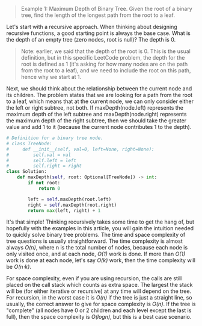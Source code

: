 > Example 1: Maximum Depth of Binary Tree.
> Given the root of a binary tree, find the length of the longest path from the root to a leaf.

Let's start with a recursive approach. When thinking about designing recursive functions, a good starting point is always the base case. What is the depth of an empty tree (zero nodes, root is null)? The depth is 0.

> Note: earlier, we said that the depth of the root is 0. This is the usual definition, but in this specific LeetCode problem, the depth for the root is defined as 1 (it's asking for how many nodes are on the path from the root to a leaf), and we need to include the root on this path, hence why we start at 1.

Next, we should think about the relationship between the current node and its children. The problem states that we are looking for a path from the root to a leaf, which means that at the current node, we can only consider either the left or right subtree, not both. If maxDepth(node.left) represents the maximum depth of the left subtree and maxDepth(node.right) represents the maximum depth of the right subtree, then we should take the greater value and add 1 to it (because the current node contributes 1 to the depth).

```python
# Definition for a binary tree node.
# class TreeNode:
#     def __init__(self, val=0, left=None, right=None):
#         self.val = val
#         self.left = left
#         self.right = right
class Solution:
    def maxDepth(self, root: Optional[TreeNode]) -> int:
        if not root:
            return 0

        left = self.maxDepth(root.left)
        right = self.maxDepth(root.right)
        return max(left, right) + 1
```

It's that simple! Thinking recursively takes some time to get the hang of, but hopefully with the examples in this article, you will gain the intuition needed to quickly solve binary tree problems.
The time and space complexity of tree questions is usually straightforward. The time complexity is almost always
_O(n)_, where
n is the total number of nodes, because each node is only visited once, and at each node, _O(1)_ work is done. If more than _O(1)_ work is done at each node, let's say _O(k)_ work, then the time complexity will be _O(n⋅k)_.

For space complexity, even if you are using recursion, the calls are still placed on the call stack which counts as extra space. The largest the stack will be (for either iterative or recursive) at any time will depend on the tree. For recursion, in the worst case it is _O(n)_ if the tree is just a straight line, so usually, the correct answer to give for space complexity is _O(n)_. If the tree is "complete" (all nodes have 0 or 2 children and each level except the last is full), then the space complexity is _O(logn)_, but this is a best case scenario.
